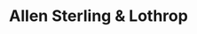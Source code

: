 ---
title: "Allen Sterling & Lothrop"
url: /falmouth/allen-sterling-und-lothrop/
shop: Garten-Center
---